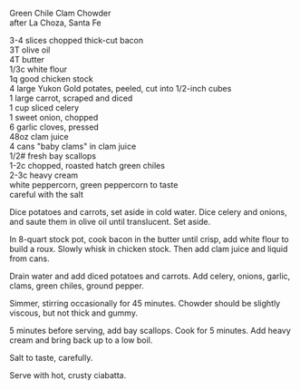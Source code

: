 Green Chile Clam Chowder  
after La Choza, Santa Fe  

3-4 slices chopped thick-cut bacon  
3T olive oil  
4T butter  
1/3c white flour  
1q good chicken stock  
4 large Yukon Gold potates, peeled, cut into 1/2-inch cubes  
1 large carrot, scraped and diced  
1 cup sliced celery  
1 sweet onion, chopped  
6 garlic cloves, pressed  
48oz clam juice  
4 cans "baby clams" in clam juice  
1/2# fresh bay scallops  
1-2c chopped, roasted hatch green chiles  
2-3c heavy cream  
white peppercorn, green peppercorn to taste  
careful with the salt  

Dice potatoes and carrots, set aside in cold water. Dice celery and onions, and saute them in olive oil until translucent. Set aside.  

In 8-quart stock pot, cook bacon in the butter until crisp, add white flour to build a roux. Slowly whisk in chicken stock. Then add clam juice and liquid from cans.  

Drain water and add diced potatoes and carrots. Add celery, onions, garlic, clams, green chiles, ground pepper.  

Simmer, stirring occasionally for 45 minutes. Chowder should be slightly viscous, but not thick and gummy.  

5 minutes before serving, add bay scallops. Cook for 5 minutes. Add heavy cream and bring back up to a low boil.  

Salt to taste, carefully.  

Serve with hot, crusty ciabatta.  
